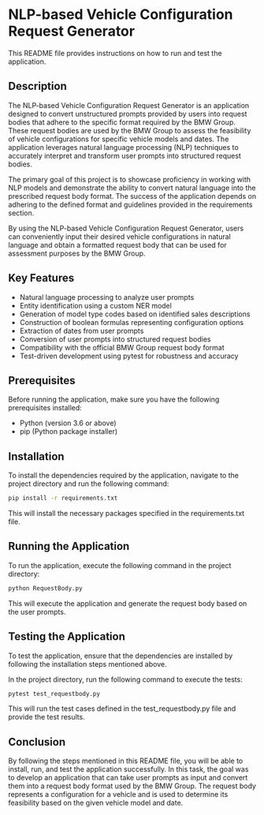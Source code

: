 
# NLP-based Vehicle Configuration Request Generator
This README file provides instructions on how to run and test the application. 

## Description
The NLP-based Vehicle Configuration Request Generator is an application designed to convert unstructured prompts provided by users into request bodies that adhere to the specific format required by the BMW Group. These request bodies are used by the BMW Group to assess the feasibility of vehicle configurations for specific vehicle models and dates. The application leverages natural language processing (NLP) techniques to accurately interpret and transform user prompts into structured request bodies.

The primary goal of this project is to showcase proficiency in working with NLP models and demonstrate the ability to convert natural language into the prescribed request body format. The success of the application depends on adhering to the defined format and guidelines provided in the requirements section.

By using the NLP-based Vehicle Configuration Request Generator, users can conveniently input their desired vehicle configurations in natural language and obtain a formatted request body that can be used for assessment purposes by the BMW Group.

## Key Features
* Natural language processing to analyze user prompts
* Entity identification using a custom NER model
* Generation of model type codes based on identified sales descriptions
* Construction of boolean formulas representing configuration options
* Extraction of dates from user prompts
* Conversion of user prompts into structured request bodies
* Compatibility with the official BMW Group request body format
* Test-driven development using pytest for robustness and accuracy

## Prerequisites
Before running the application, make sure you have the following prerequisites installed:
* Python (version 3.6 or above)
* pip (Python package installer)

## Installation
To install the dependencies required by the application, navigate to the project directory and run the following command:

```bash
pip install -r requirements.txt
```
This will install the necessary packages specified in the requirements.txt file.

## Running the Application
To run the application, execute the following command in the project directory:

```bash
python RequestBody.py
```
This will execute the application and generate the request body based on the user prompts.

## Testing the Application
To test the application, ensure that the dependencies are installed by following the installation steps mentioned above.

In the project directory, run the following command to execute the tests:

```bash
pytest test_requestbody.py
```
This will run the test cases defined in the test_requestbody.py file and provide the test results.

## Conclusion
By following the steps mentioned in this README file, you will be able to install, run, and test the application successfully.
In this task, the goal was to develop an application that can take user prompts as input and convert them into a request body format used by the BMW Group. The request body represents a configuration for a vehicle and is used to determine its feasibility based on the given vehicle model and date.
